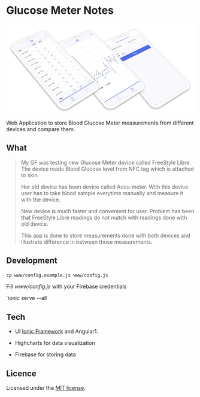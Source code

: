 # Glucose Meter Notes

![Glucose Notes](https://raw.githubusercontent.com/palampinen/glucose-meter/master/app.jpg)

Web Application to store Blood Glucose Meter measurements from different devices and compare them.

## What

> My GF was testing new Glucose Meter device called FreeStyle Libre. The device reads Blood Glucose
> level from NFC tag which is attached to skin.
>
> Her old device has been device called Accu-meter. With this device user has to take blood sample
> everytime manually and measure it with the device.
>
> New device is much faster and convenient for user. Problem has been that FreeStyle Libre readings
> do not match with readings done with old device.
>
> This app is done to store measurements done with both devices and illustrate difference in between
> those measurements.

## Development

`cp www/config.example.js www/config.js`

Fill _www/config.js_ with your Firebase credentials

`ionic serve --all

## Tech

* UI [Ionic Framework](http://ionicframework.com/) and Angular1.

* Highcharts for data visualization

* Firebase for storing data

## Licence

Licensed under the [MIT license](http://opensource.org/licenses/MIT).

